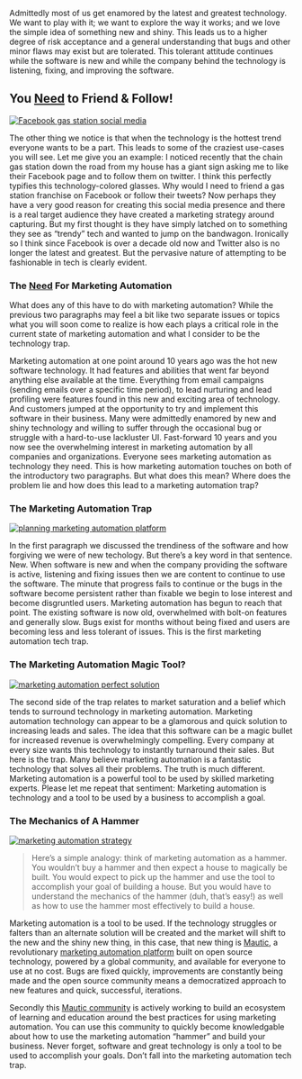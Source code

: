 Admittedly most of us get enamored by the latest and greatest technology. We want to play with it; we want to explore the way it works; and we love the simple idea of something new and shiny. This leads us to a higher degree of risk acceptance and a general understanding that bugs and other minor flaws may exist but are tolerated. This tolerant attitude continues while the software is new and while the company behind the technology is listening, fixing, and improving the software.

## You <span style="text-decoration: underline;">Need</span> to Friend & Follow!

[![Facebook gas station social media](https://www.mautic.org/wp-content/uploads/2015/11/gas_station_social_media-1024x683.jpg)
](https://www.mautic.org/wp-content/uploads/2015/11/gas_station_social_media.jpg)

The other thing we notice is that when the technology is the hottest trend everyone wants to be a part. This leads to some of the craziest use-cases you will see. Let me give you an example: I noticed recently that the chain gas station down the road from my house has a giant sign asking me to like their Facebook page and to follow them on twitter. I think this perfectly typifies this technology-colored glasses. Why would I need to friend a gas station franchise on Facebook or follow their tweets? Now perhaps they have a very good reason for creating this social media presence and there is a real target audience they have created a marketing strategy around capturing. But my first thought is they have simply latched on to something they see as “trendy” tech and wanted to jump on the bandwagon. Ironically so I think since Facebook is over a decade old now and Twitter also is no longer the latest and greatest. But the pervasive nature of attempting to be fashionable in tech is clearly evident.

### The <span style="text-decoration: underline;">Need</span> For Marketing Automation

What does any of this have to do with marketing automation? While the previous two paragraphs may feel a bit like two separate issues or topics what you will soon come to realize is how each plays a critical role in the current state of marketing automation and what I consider to be the technology trap.

Marketing automation at one point around 10 years ago was the hot new software technology. It had features and abilities that went far beyond anything else available at the time. Everything from email campaigns (sending emails over a specific time period), to lead nurturing and lead profiling were features found in this new and exciting area of technology. And customers jumped at the opportunity to try and implement this software in their business. Many were admittedly enamored by new and shiny technology and willing to suffer through the occasional bug or struggle with a hard-to-use lackluster UI. Fast-forward 10 years and you now see the overwhelming interest in marketing automation by all companies and organizations. Everyone sees marketing automation as technology they need. This is how marketing automation touches on both of the introductory two paragraphs. But what does this mean? Where does the problem lie and how does this lead to a marketing automation trap?

### The Marketing Automation Trap

[![planning marketing automation platform](https://www.mautic.org/wp-content/uploads/2015/11/marketing_automation_chains-1024x576.jpg)
](https://www.mautic.org/wp-content/uploads/2015/11/marketing_automation_chains.jpg)

In the first paragraph we discussed the trendiness of the software and how forgiving we were of new techology. But there’s a key word in that sentence. New. When software is new and when the company providing the software is active, listening and fixing issues then we are content to continue to use the software. The minute that progress fails to continue or the bugs in the software become persistent rather than fixable we begin to lose interest and become disgruntled users. Marketing automation has begun to reach that point. The existing software is now old, overwhelmed with bolt-on features and generally slow. Bugs exist for months without being fixed and users are becoming less and less tolerant of issues. This is the first marketing automation tech trap.

### The Marketing Automation Magic Tool?

[![marketing automation perfect solution](https://www.mautic.org/wp-content/uploads/2015/11/magic_fix_marketing_automation-1024x767.jpg)
](https://www.mautic.org/wp-content/uploads/2015/11/magic_fix_marketing_automation.jpg)

The second side of the trap relates to market saturation and a belief which tends to surround technology in marketing automation. Marketing automation technology can appear to be a glamorous and quick solution to increasing leads and sales. The idea that this software can be a magic bullet for increased revenue is overwhelmingly compelling. Every company at every size wants this technology to instantly turnaround their sales. But here is the trap. Many believe marketing automation is a fantastic technology that solves all their problems. The truth is much different. Marketing automation is a powerful tool to be used by skilled marketing experts. Please let me repeat that sentiment: Marketing automation is technology and a tool to be used by a business to accomplish a goal.

### The Mechanics of A Hammer

[![marketing automation strategy](https://www.mautic.org/wp-content/uploads/2015/11/hammer_nails-1024x685.jpg)
](https://www.mautic.org/wp-content/uploads/2015/11/hammer_nails.jpg)

> Here’s a simple analogy: think of marketing automation as a hammer. You wouldn’t buy a hammer and then expect a house to magically be built. You would expect to pick up the hammer and use the tool to accomplish your goal of building a house. But you would have to understand the mechanics of the hammer (duh, that’s easy!) as well as how to use the hammer most effectively to build a house.

Marketing automation is a tool to be used. If the technology struggles or falters than an alternate solution will be created and the market will shift to the new and the shiny new thing, in this case, that new thing is [Mautic](https://www.mautic.org), a revolutionary [marketing automation platform](https://www.mautic.org/blog/an-introduction-to-marketing-automation/) built on open source technology, powered by a global community, and available for everyone to use at no cost. Bugs are fixed quickly, improvements are constantly being made and the open source community means a democratized approach to new features and quick, successful, iterations.

Secondly this [Mautic community](https://www.mautic.org/community) is actively working to build an ecosystem of learning and education around the best practices for using marketing automation. You can use this community to quickly become knowledgable about how to use the marketing automation “hammer” and build your business. Never forget, software and great technology is only a tool to be used to accomplish your goals. Don’t fall into the marketing automation tech trap.